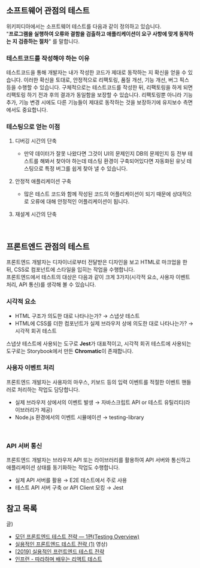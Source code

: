 ## 소프트웨어 관점의 테스트

위키피디아에서는 소프트웨어 테스트를 다음과 같이 정의하고 있습니다. <br>
"**프로그램을 실행하여 오류와 결함을 검출하고 애플리케이션이 요구 사항에 맞게 동작하는 지 검증하는 절차**" 를 말합니다.
<br>

### 테스트코드를 작성해야 하는 이유

테스트코드을 통해 개발자는 내가 작성한 코드가 제대로 동작하는 지 확신을 얻을 수 있습니다.
이러한 확신을 토대로, 안정적으로 리팩토링, 품질 개선, 기능 개선, 버그 픽스 등을 수행할 수 있습니다.
구체적으로는 테스트코드를 작성한 뒤, 리팩토링을 하게 되면 리팩토링 하기 전과 후의 결과가 동일함을 보장할 수 있습니다.
리팩토링뿐 아니라 기능 추가, 기능 변경 시에도 다른 기능들이 제대로 동작하는 것을 보장하기에 유지보수 측면에서도 중요합니다.
<br>

### 테스팅으로 얻는 이점

1. 디버깅 시간의 단축

   - 만약 데이터가 잘못 나왔다면 그것이 UI의 문제인지 DB의 문제인지 등 전부 테스트를 해봐서 찾아야 하는데 테스팅 환경이 구축되어있다면 자동화된 유닛 테스팅으로 특정 버그를 쉽게 찾아 낼 수 있습니다.

2. 안정적 애플리케이션 구축

   - 많은 테스트 코드와 함께 작성된 코드의 어플리케이션이 되기 때문에 상대적으로 오류에 대해 안정적인 어플리케이션이 됩니다.

3. 재설계 시간의 단축

<br>

## 프론트엔드 관점의 테스트

프론트엔드 개발자는 디자이너로부터 전달받은 디자인을 보고 HTML로 마크업을 한 뒤, CSS로 컴포넌트에 스타일을 입히는 작업을 수행합니다. <br>
프론트엔드에서 테스트의 대상은 다음과 같이 크게 3가지(시각적 요소, 사용자 이벤트 처리, API 통신)를 생각해 볼 수 있습니다.

### 시각적 요소

- HTML 구조가 의도한 대로 나타나는가? &rarr; 스냅샷 테스트
- HTML에 CSS를 더한 컴포넌트가 실제 브라우저 상에 의도한 대로 나타나는가? &rarr; 시각적 회귀 테스트

스냅샷 테스트에 사용되는 도구로 **Jest**가 대표적이고, 시각적 회귀 테스트에 사용되는 도구로는 Storybook에서 만든 **Chromatic**이 존재합니다.
<br>

### 사용자 이벤트 처리

프론트엔드 개발자는 사용자의 마우스, 키보드 등의 입력 이벤트를 적절한 이벤트 핸들러로 처리하는 작업도 담당합니다.

- 실제 브라우저 상에서의 이벤트 발생 &rarr; 자바스크립트 API or 테스트 유틸리티(라이브러리가 제공)
- Node.js 환경에서의 이벤트 시뮬에이션 &rarr; testing-library

<br>

### API 서버 통신

프론트엔드 개발자는 브라우저 API 또는 라이브러리를 활용하여 API 서버와 통신하고 애플리케이션 상태를 동기화하는 작업도 수행합니다.

- 실제 API 서버를 활용 &rarr; E2E 테스트에서 주로 사용
- 테스트 API 서버 구축 or API Client 모킹 &rarr; Jest

## 참고 목록

글)

- [모던 프론트엔드 테스트 전략 — 1편(Testing Overview)](https://blog.mathpresso.com/%EB%AA%A8%EB%8D%98-%ED%94%84%EB%A1%A0%ED%8A%B8%EC%97%94%EB%93%9C-%ED%85%8C%EC%8A%A4%ED%8A%B8-%EC%A0%84%EB%9E%B5-1%ED%8E%B8-841e87a613b2)
- [실용적인 프론트엔드 테스트 전략 (1)](https://meetup.toast.com/posts/174)
  영상)
- [[2019] 실용적인 프런트엔드 테스트 전략](https://www.youtube.com/watch?v=q9d631Nl0_4)
- [인프런 - 따라하며 배우는 리액트 테스트](https://www.inflearn.com/course/%EB%94%B0%EB%9D%BC%ED%95%98%EB%8A%94-%EB%A6%AC%EC%95%A1%ED%8A%B8-%ED%85%8C%EC%8A%A4%ED%8A%B8/dashboard)
